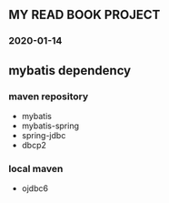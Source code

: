 ## MY READ BOOK PROJECT
### 2020-01-14

## mybatis dependency
### maven repository
* mybatis
* mybatis-spring
* spring-jdbc
* dbcp2

### local maven
* ojdbc6